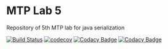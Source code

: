 <h1>MTP Lab 5</h1>
Repository of 5th MTP lab for java serialization

[![Build Status](https://travis-ci.org/daryanekryach/MPT-Lab5.svg?branch=master)](https://travis-ci.org/daryanekryach/MPT-Lab5)
[![codecov](https://codecov.io/gh/daryanekryach/MPT-Lab5/branch/master/graph/badge.svg)](https://codecov.io/gh/daryanekryach/MPT-Lab5)
[![Codacy Badge](https://api.codacy.com/project/badge/Grade/f23a043f1f8e4a879fba71f291f8cf57)](https://www.codacy.com/app/daryanekryach/MTP-Lab5?utm_source=github.com&amp;utm_medium=referral&amp;utm_content=daryanekryach/MTP-Lab5&amp;utm_campaign=Badge_Grade)
[![Codacy Badge](https://api.codacy.com/project/badge/Coverage/f23a043f1f8e4a879fba71f291f8cf57)](https://www.codacy.com/app/daryanekryach/MTP-Lab5?utm_source=github.com&utm_medium=referral&utm_content=daryanekryach/MTP-Lab5&utm_campaign=Badge_Coverage)
